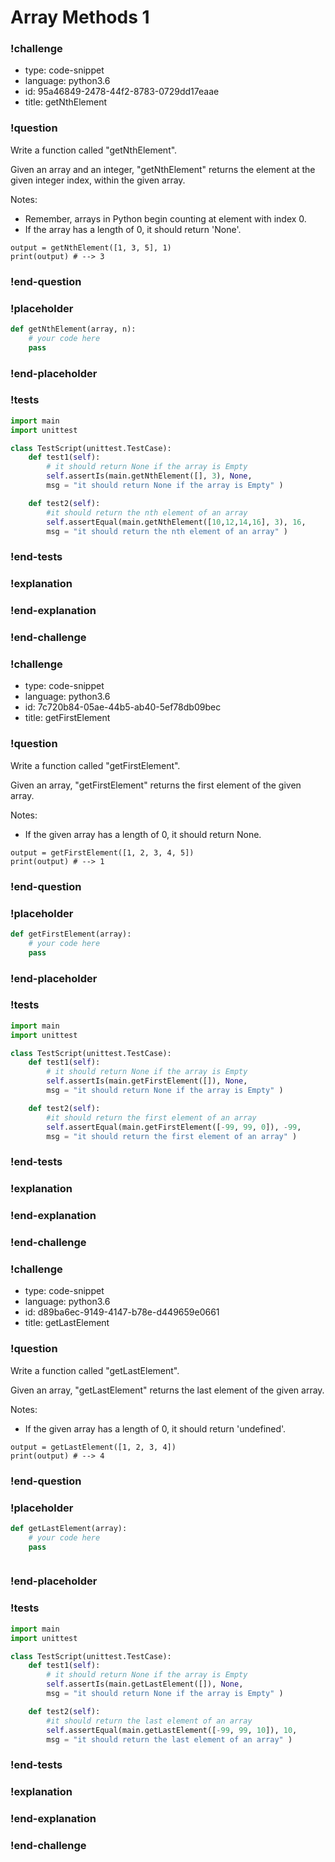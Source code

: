 # Array Methods 1

### !challenge

* type: code-snippet
* language: python3.6
* id: 95a46849-2478-44f2-8783-0729dd17eaae
* title: getNthElement

### !question

Write a function called "getNthElement".

Given an array and an integer, "getNthElement" returns the element at the given integer index, within the given array.

Notes:
* Remember, arrays in Python begin counting at element with index 0.
* If the array has a length of 0, it should return 'None'.


```
output = getNthElement([1, 3, 5], 1)
print(output) # --> 3
```

### !end-question

### !placeholder

```python
def getNthElement(array, n):
    # your code here
    pass


```

### !end-placeholder

### !tests

```python
import main
import unittest

class TestScript(unittest.TestCase):
    def test1(self):
        # it should return None if the array is Empty
        self.assertIs(main.getNthElement([], 3), None,
        msg = "it should return None if the array is Empty" )

    def test2(self):
        #it should return the nth element of an array
        self.assertEqual(main.getNthElement([10,12,14,16], 3), 16,
        msg = "it should return the nth element of an array" )

```

### !end-tests

### !explanation

### !end-explanation

### !end-challenge

### !challenge

* type: code-snippet
* language: python3.6
* id: 7c720b84-05ae-44b5-ab40-5ef78db09bec
* title: getFirstElement

### !question

Write a function called "getFirstElement".

Given an array, "getFirstElement" returns the first element of the given array.

Notes:
* If the given array has a length of 0, it should return None.

```
output = getFirstElement([1, 2, 3, 4, 5])
print(output) # --> 1
```

### !end-question

### !placeholder

```python
def getFirstElement(array):
    # your code here
    pass


```

### !end-placeholder

### !tests

```python
import main
import unittest

class TestScript(unittest.TestCase):
    def test1(self):
        # it should return None if the array is Empty
        self.assertIs(main.getFirstElement([]), None,
        msg = "it should return None if the array is Empty" )

    def test2(self):
        #it should return the first element of an array
        self.assertEqual(main.getFirstElement([-99, 99, 0]), -99,
        msg = "it should return the first element of an array" )

```

### !end-tests

### !explanation

### !end-explanation

### !end-challenge

### !challenge

* type: code-snippet
* language: python3.6
* id: d89ba6ec-9149-4147-b78e-d449659e0661
* title: getLastElement

### !question

Write a function called "getLastElement".

Given an array, "getLastElement" returns the last element of the given array.

Notes:
* If the given array has a length of 0, it should return 'undefined'.

```
output = getLastElement([1, 2, 3, 4])
print(output) # --> 4
```

### !end-question

### !placeholder

```python
def getLastElement(array):
    # your code here
    pass



```

### !end-placeholder

### !tests

```python
import main
import unittest

class TestScript(unittest.TestCase):
    def test1(self):
        # it should return None if the array is Empty
        self.assertIs(main.getLastElement([]), None,
        msg = "it should return None if the array is Empty" )

    def test2(self):
        #it should return the last element of an array
        self.assertEqual(main.getLastElement([-99, 99, 10]), 10,
        msg = "it should return the last element of an array" )

```


### !end-tests

### !explanation

### !end-explanation

### !end-challenge
